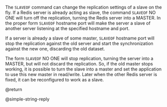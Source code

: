 The `SLAVEOF` command can change the replication settings of a slave on the fly.
If a Redis server is already acting as slave, the command `SLAVEOF` NO ONE will
turn off the replication, turning the Redis server into a MASTER.
In the proper form `SLAVEOF` hostname port will make the server a slave of
another server listening at the specified hostname and port.

If a server is already a slave of some master, `SLAVEOF` hostname port will stop
the replication against the old server and start the synchronization against the
new one, discarding the old dataset.

The form `SLAVEOF` NO ONE will stop replication, turning the server into a
MASTER, but will not discard the replication.
So, if the old master stops working, it is possible to turn the slave into a
master and set the application to use this new master in read/write.
Later when the other Redis server is fixed, it can be reconfigured to work as a
slave.

@return

@simple-string-reply
